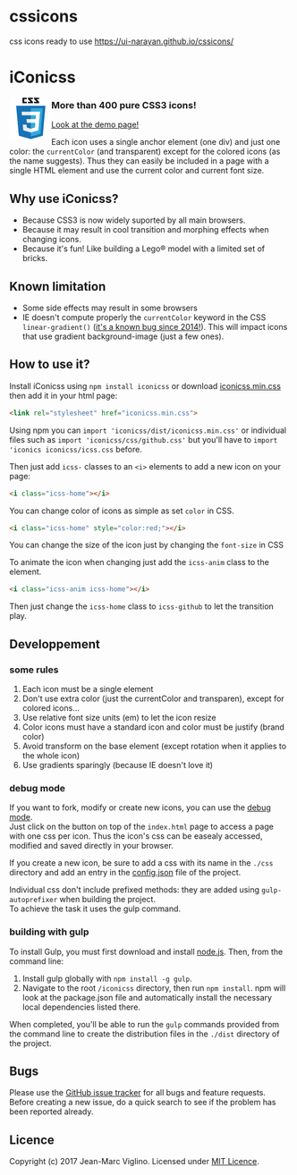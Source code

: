 # cssicons
css icons ready to use
https://ui-narayan.github.io/cssicons/

# iConicss

<img src="https://raw.githubusercontent.com/github/explore/6c6508f34230f0ac0d49e847a326429eefbfc030/topics/css/css.png" width="75" align="left" />

### More than 400 pure CSS3 icons!
[Look at the demo page!](http://viglino.github.io/iconicss/)

Each icon uses a single anchor element (one div) and just one color: the `currentColor` (and transparent) except for the colored icons (as the name suggests). Thus they can easily be included in a page with a single HTML element and use the current color and current font size.

## Why use iConicss?

* Because CSS3 is now widely suported by all main browsers.
* Because it may result in cool transition and morphing effects when changing icons.
* Because it's fun! Like building a Lego:registered: model with a limited set of bricks.

## Known limitation
* Some side effects may result in some browsers
* IE doesn't compute properly the `currentColor` keyword in the CSS `linear-gradient()` 
([it's a known bug since 2014!](https://developer.microsoft.com/en-us/microsoft-edge/platform/issues/1328019/)).
This will impact icons that use gradient background-image (just a few ones).

## How to use it?

Install iConicss using `npm install iconicss` or download [iconicss.min.css](https://rawgit.com/Viglino/iconicss/master/dist/iconicss.min.css) then add it in your html page:
````html
<link rel="stylesheet" href="iconicss.min.css">
````
Using npm you can `import 'iconicss/dist/iconicss.min.css'` or individual files such as `import 'iconicss/css/github.css'` but you'll have to `import 'iconics iconicss/icss.css` before.

Then just add `icss-` classes to an `<i>` elements to add a new icon on your page:
````html
<i class="icss-home"></i>
````

You can change color of icons as simple as set `color` in CSS.
````html
<i class="icss-home" style="color:red;"></i>
````
You can change the size of the icon just by changing the `font-size` in CSS
  
To animate the icon when changing just add the `icss-anim` class to the element.
````html
<i class="icss-anim icss-home"></i>
````
Then just change the `icss-home` class to `icss-github` to let the transition play.

## Developpement

### some rules

1. Each icon must be a single element
2. Don't use extra color (just the currentColor and transparen), except for colored icons...
3. Use relative font size units (em) to let the icon resize 
4. Color icons must have a standard icon and color must be justify (brand color)
5. Avoid transform on the base element (except rotation when it applies to the whole icon)
6. Use gradients sparingly (because IE doesn't love it)

### debug mode

If you want to fork, modify or create new icons, you can use the [debug mode](https://viglino.github.io/iconicss/?debug&icon=bug).   
Just click on the button on top of the `index.html` page to access a page with one css per icon. Thus the icon's css can be easealy accessed, modified and saved directly in your browser.

If you create a new icon, be sure to add a css with its name in the `./css` directory and add an entry in the [config.json](https://github.com/Viglino/iconicss/blob/master/config.json) file of the project.

Individual css don't include prefixed methods: they are added using `gulp-autoprefixer` when building the project.     
To achieve the task it uses the gulp command. 

### building with gulp

To install Gulp, you must first download and install [node.js](https://nodejs.org/en/).
Then, from the command line:
1. Install gulp globally with `npm install -g gulp`.
2. Navigate to the root `/iconicss` directory, then run `npm install`. npm will look at the package.json file and automatically install the necessary local dependencies listed there.

When completed, you'll be able to run the `gulp` commands provided from the command line to create the distribution files in the `./dist` directory of the project.

## Bugs

Please use the [GitHub issue tracker](https://github.com/Viglino/iconicss/issues) for all bugs and feature requests. Before creating a new issue, do a quick search to see if the problem has been reported already.

## Licence
Copyright (c) 2017 Jean-Marc Viglino. Licensed under [MIT Licence](https://github.com/michaelmawhinney/elementary/blob/master/LICENSE).
